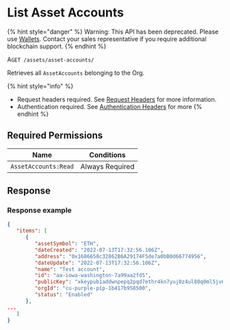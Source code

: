 # List Asset Accounts

{% hint style="danger" %}
Warning: This API has been deprecated.  Please use [Wallets](../../../wallets/).  Contact your sales representative if you require additional blockchain support. &#x20;
{% endhint %}



A`GET /assets/asset-accounts/`

Retrieves all `AssetAccounts` belonging to the Org.

{% hint style="info" %}
* Request headers required. See [Request Headers](../../../../getting-started/request-headers.md) for more information.
* Authentication required. See [Authentication Headers](../../../../getting-started/request-headers.md#authentication-headers) for more
{% endhint %}

## Required Permissions

| Name                 | Conditions      |
| -------------------- | --------------- |
| `AssetAccounts:Read` | Always Required |

## Response <a href="#response" id="response"></a>

### Response example <a href="#response-example" id="response-example"></a>

```json
{
   "items": [
      {
         "assetSymbol": "ETH",
         "dateCreated": "2022-07-13T17:32:56.106Z",
         "address": "0x1686658c32862B6A29174F5de7a0bB0d66774956",
         "dateUpdate": "2022-07-13T17:32:56.106Z",
         "name": "Test account",
         "id": "aa-iowa-washington-7a99aa2fd5",
         "publicKey": "xkeypub1addwnpepq2pqd7ethr4kn7yuj0z4ul80q0ml5jv6y8lgfzheltllu6y3e93j25we5nk",
         "orgId": "cu-purple-pip-1b417b958500",
         "status": "Enabled"
      }, 
...
   ]
}

```
